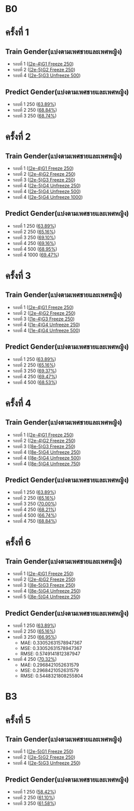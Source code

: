 # B0
# ครั้งที่ 1

## Train Gender(แบ่งตามเพศชายและเพศหญิง)
 - รอบที่ 1 ([(2e-4)G1 Freeze 250](https://github.com/Wanita-8943/run/blob/main/GG1_Train_2e_4_Freeze.ipynb))
 - รอบที่ 2 ([(2e-5)G2 Freeze 250](https://github.com/Wanita-8943/run/blob/main/GG2_Train_2e_5_Freeze.ipynb))  
 - รอบที่ 4 ([(2e-5)G3 Unfreeze 500](https://github.com/Wanita-8943/run/blob/main/GG3_Train_2e_5_Unfreeze.ipynb))
  
 ## Predict Gender(แบ่งตามเพศชายและเพศหญิง)
 - รอบที่ 1 250 ([63.89%](https://github.com/Wanita-8943/run/blob/main/Predict_GG1_2e_4_250%E0%B8%A3%E0%B8%AD%E0%B8%9A.ipynb))
 - รอบที่ 2 250 ([68.84%](https://github.com/Wanita-8943/run/blob/main/Predict_GG2_2e-5_250%E0%B8%A3%E0%B8%AD%E0%B8%9A.ipynb))  
 - รอบที่ 3 250 ([68.74%](https://github.com/Wanita-8943/run/blob/main/Predict_GG3_2e-5_500%E0%B8%A3%E0%B8%AD%E0%B8%9A.ipynb))



# ครั้งที่ 2

## Train Gender(แบ่งตามเพศชายและเพศหญิง)
 - รอบที่ 1 ([(2e-4)G1 Freeze 250](https://github.com/Wanita-8943/run/blob/main/GG1_Train_2e_4_Freeze.ipynb))
 - รอบที่ 2 ([(2e-4)G2 Freeze 250](https://github.com/Wanita-8943/run/blob/main/GG2_Train_2e_4_Freeze.ipynb))  
 - รอบที่ 3 ([(2e-5)G3 Freeze 250](https://github.com/Wanita-8943/run/blob/main/GG3_Train_2e-5_Freeze.ipynb))
 - รอบที่ 4 ([(2e-5)G4 Unfreeze 250](https://github.com/Wanita-8943/run/blob/main/GG4_Train_2e-5_Unfreeze.ipynb))
 - รอบที่ 4 ([(2e-5)G4 Unfreeze 500](https://github.com/Wanita-8943/run/blob/main/GG4_Train_2e-5_500_Unfreeze.ipynb))
 - รอบที่ 4 ([(2e-5)G4 Unfreeze 1000](https://github.com/Wanita-8943/run/blob/main/GG4_Train_2e-5_1000_Unfreeze.ipynb))
 
 ## Predict Gender(แบ่งตามเพศชายและเพศหญิง)
 - รอบที่ 1 250 ([63.89%](https://github.com/Wanita-8943/run/blob/main/Predict_GG1_2e_4_250%E0%B8%A3%E0%B8%AD%E0%B8%9A.ipynb))
 - รอบที่ 2 250 ([65.16%](https://github.com/Wanita-8943/run/blob/main/Predict_GG2_2e-4_250%E0%B8%A3%E0%B8%AD%E0%B8%9A.ipynb))  
 - รอบที่ 3 250 ([69.10%](https://github.com/Wanita-8943/run/blob/main/Predict_GG3_2e-5_250%E0%B8%A3%E0%B8%AD%E0%B8%9A_Freeze.ipynb))
 - รอบที่ 4 250 ([69.16%](https://github.com/Wanita-8943/run/blob/main/Predict_GG4_2e-5_250%E0%B8%A3%E0%B8%AD%E0%B8%9A_Unfreeze.ipynb))
 - รอบที่ 4 500 ([68.95%](https://github.com/Wanita-8943/run/blob/main/Predict_GG4_2e-5_500%E0%B8%A3%E0%B8%AD%E0%B8%9A_Unfreeze.ipynb))
 - รอบที่ 4 1000 ([69.47%](https://github.com/Wanita-8943/run/blob/main/Predict_GG4_2e-5_1000%E0%B8%A3%E0%B8%AD%E0%B8%9A_Unfreeze.ipynb))



 # ครั้งที่ 3

## Train Gender(แบ่งตามเพศชายและเพศหญิง)
 - รอบที่ 1 ([(2e-4)G1 Freeze 250](https://github.com/Wanita-8943/run/blob/main/GG1_Train_2e_4_Freeze.ipynb))
 - รอบที่ 2 ([(2e-4)G2 Freeze 250](https://github.com/Wanita-8943/run/blob/main/GG2_Train_2e_4_Freeze.ipynb))  
 - รอบที่ 3 ([(1e-4)G3 Freeze 250](https://github.com/Wanita-8943/run/blob/main/New_GG3_Train_1e-4_Freeze.ipynb))
 - รอบที่ 4 ([(1e-4)G4 Unfreeze 250](https://github.com/Wanita-8943/run/blob/main/New_GG4_Train_1e-4_250_Unfreeze.ipynb))
 - รอบที่ 4 ([(1e-4)G4 Unfreeze 500](https://github.com/Wanita-8943/run/blob/main/New_GG4_Train_1e-4_500_Unfreeze.ipynb))
 
  
 ## Predict Gender(แบ่งตามเพศชายและเพศหญิง)
 - รอบที่ 1 250 ([63.89%](https://github.com/Wanita-8943/run/blob/main/Predict_GG1_2e_4_250%E0%B8%A3%E0%B8%AD%E0%B8%9A.ipynb))
 - รอบที่ 2 250 ([65.16%](https://github.com/Wanita-8943/run/blob/main/Predict_GG2_2e-4_250%E0%B8%A3%E0%B8%AD%E0%B8%9A.ipynb))  
 - รอบที่ 3 250 ([69.37%](https://github.com/Wanita-8943/run/blob/main/New_Predict_GG3_1e-4_250%E0%B8%A3%E0%B8%AD%E0%B8%9A_Freeze.ipynb))
 - รอบที่ 4 250 ([69.47%](https://github.com/Wanita-8943/run/blob/main/New_Predict_GG4_1e-4_250%E0%B8%A3%E0%B8%AD%E0%B8%9A_Unfreeze.ipynb))
 - รอบที่ 4 500 ([68.53%](https://github.com/Wanita-8943/run/blob/main/New_Predict_GG4_1e-4_500%E0%B8%A3%E0%B8%AD%E0%B8%9A_Unfreeze.ipynb))
 
 # ครั้งที่ 4

## Train Gender(แบ่งตามเพศชายและเพศหญิง)
 - รอบที่ 1 ([(2e-4)G1 Freeze 250](https://github.com/Wanita-8943/run/blob/main/GG1_Train_2e_4_Freeze.ipynb))
 - รอบที่ 2 ([(2e-4)G2 Freeze 250](https://github.com/Wanita-8943/run/blob/main/GG2_Train_2e_4_Freeze.ipynb))  
 - รอบที่ 3 ([(8e-5)G3 Freeze 250](https://github.com/Wanita-8943/run/blob/main/(8e-5)_Gender3_Train_Freeze.ipynb))
 - รอบที่ 4 ([(8e-5)G4 Unfreeze 250](https://github.com/Wanita-8943/run/blob/main/(8e-5)_Gender4_Train_250_Unfreeze.ipynb))
 - รอบที่ 4 ([(8e-5)G4 Unfreeze 500](https://github.com/Wanita-8943/run/blob/main/(8e-5)_Gender4_Train_500_Unfreeze.ipynb))
 - รอบที่ 4 ([(8e-5)G4 Unfreeze 750](https://github.com/Wanita-8943/run/blob/main/(8e_5)_Gender4_Train_750_Unfreeze.ipynb))
 
  
 ## Predict Gender(แบ่งตามเพศชายและเพศหญิง)
 - รอบที่ 1 250 ([63.89%](https://github.com/Wanita-8943/run/blob/main/Predict_GG1_2e_4_250%E0%B8%A3%E0%B8%AD%E0%B8%9A.ipynb))
 - รอบที่ 2 250 ([65.16%](https://github.com/Wanita-8943/run/blob/main/Predict_GG2_2e-4_250%E0%B8%A3%E0%B8%AD%E0%B8%9A.ipynb))  
 - รอบที่ 3 250 ([70.00%](https://github.com/Wanita-8943/run/blob/main/Predict_Gender3_8e-5_250%E0%B8%A3%E0%B8%AD%E0%B8%9A_Freeze.ipynb))
 - รอบที่ 4 250 ([68.21%](https://github.com/Wanita-8943/run/blob/main/Predict_Gender4_8e-5_250%E0%B8%A3%E0%B8%AD%E0%B8%9A_Unfreeze.ipynb))
 - รอบที่ 4 500 ([66.74%](https://github.com/Wanita-8943/run/blob/main/Predict_Gender4_8e-5_500%E0%B8%A3%E0%B8%AD%E0%B8%9A_Unfreeze.ipynb))
 - รอบที่ 4 750 ([68.84%](https://github.com/Wanita-8943/run/blob/main/Predict_Gender4_8e-5_750%E0%B8%A3%E0%B8%AD%E0%B8%9A_Freeze.ipynb))
 
# ครั้งที่ 6

## Train Gender(แบ่งตามเพศชายและเพศหญิง)
 - รอบที่ 1 ([(2e-4)G1 Freeze 250](https://github.com/Wanita-8943/run/blob/main/GG1_Train_2e_4_Freeze.ipynb))
 - รอบที่ 2 ([(2e-4)G2 Freeze 250](https://github.com/Wanita-8943/run/blob/main/GG2_Train_2e_4_Freeze.ipynb))  
 - รอบที่ 3 ([(8e-5)G3 Freeze 250](https://github.com/Wanita-8943/run/blob/main/B0_3_(8e-5)_Gender3_Train_Freeze.ipynb))
 - รอบที่ 4 ([(8e-5)G4 Unfreeze 250](https://github.com/Wanita-8943/run/blob/main/B0_4_(8e-5)_Gender4_Train_Unfreeze.ipynb))
 - รอบที่ 5 ([(8e-5)G4 Unfreeze 250]())
 
  
 ## Predict Gender(แบ่งตามเพศชายและเพศหญิง)
 - รอบที่ 1 250 ([63.89%](https://github.com/Wanita-8943/run/blob/main/Predict_GG1_2e_4_250%E0%B8%A3%E0%B8%AD%E0%B8%9A.ipynb))
 - รอบที่ 2 250 ([65.16%](https://github.com/Wanita-8943/run/blob/main/Predict_GG2_2e-4_250%E0%B8%A3%E0%B8%AD%E0%B8%9A.ipynb))  
 - รอบที่ 3 250 ([66.95%](https://github.com/Wanita-8943/run/blob/main/B0_3_(8e-5)_Gender3_Predict_Freeze.ipynb))  
   - MAE: 0.33052631578947367
   - MSE: 0.33052631578947367
   - RMSE: 0.5749141812387947
 - รอบที่ 4 250 ([70.32%](https://github.com/Wanita-8943/run/blob/main/B0_4_(8e-5)_Gender4_Predict_Unfreeze.ipynb))  
   - MAE: 0.2968421052631579
   - MSE: 0.2968421052631579
   - RMSE: 0.5448321808255804
   
# B3
# ครั้งที่ 5

## Train Gender(แบ่งตามเพศชายและเพศหญิง)
 - รอบที่ 1 ([(2e-5)G1 Freeze 250](https://github.com/Wanita-8943/run/blob/main/B3_G1_Train_2e-5_Freeze.ipynb))
 - รอบที่ 2 ([(2e-5)G2 Freeze 250](https://github.com/Wanita-8943/run/blob/main/B3_G2_Train_2e-5_Freeze.ipynb))  
 - รอบที่ 4 ([(2e-5)G3 Unfreeze 250](https://github.com/Wanita-8943/run/blob/main/B3_G3_Train_2e-5_Unfreeze.ipynb))
  
 ## Predict Gender(แบ่งตามเพศชายและเพศหญิง)
 - รอบที่ 1 250 ([58.42%](https://github.com/Wanita-8943/run/blob/main/Predict_B3_G1_2e-5_250%E0%B8%A3%E0%B8%AD%E0%B8%9A.ipynb))
 - รอบที่ 2 250 ([61.10%](https://github.com/Wanita-8943/run/blob/main/Predict_B3_G2_2e-5_250%E0%B8%A3%E0%B8%AD%E0%B8%9A.ipynb))  
 - รอบที่ 3 250 ([61.58%](https://github.com/Wanita-8943/run/blob/main/Predict_B3_G3_2e-5_250%E0%B8%A3%E0%B8%AD%E0%B8%9A_Un.ipynb))
